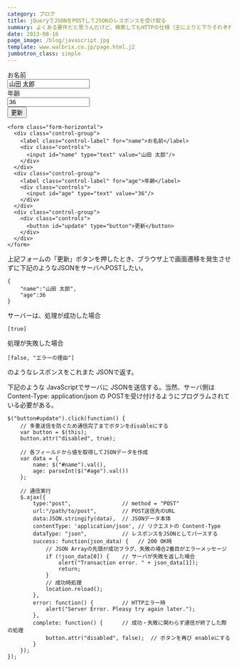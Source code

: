 ```yaml
---
category: ブログ
title: jQueryでJSONをPOSTしてJSONのレスポンスを受け取る
summary: よくある要件だと思うんだけど、検索してもHTTPの仕様（主に上りと下りそれぞれのcontent-typeのこと）についてよく理解した上で書かれていそうな良い情報が上位に出てこないので自分用にメモしておく。
date: 2013-08-16
page_image: /blog/javascript.jpg
template: www.walbrix.co.jp/page.html.j2
jumbotron_class: simple
---
```

<form class="form-horizontal">
  <div class="control-group">
    <label class="control-label" for="name">お名前</label>
    <div class="controls">
      <input id="name" type="text" value="山田 太郎"/>
    </div>
  </div>
  <div class="control-group">
    <label class="control-label" for="age">年齢</label>
    <div class="controls">
      <input id="age" type="text" value="36"/>
    </div>
  </div>
  <div class="control-group">
    <div class="controls">
      <button id="update" type="button">更新</button>
    </div>
  </div>
</form>

```
<form class="form-horizontal">
  <div class="control-group">
    <label class="control-label" for="name">お名前</label>
    <div class="controls">
      <input id="name" type="text" value="山田 太郎"/>
    </div>
  </div>
  <div class="control-group">
    <label class="control-label" for="age">年齢</label>
    <div class="controls">
      <input id="age" type="text" value="36"/>
    </div>
  </div>
  <div class="control-group">
    <div class="controls">
      <button id="update" type="button">更新</button>
    </div>
  </div>
</form>
```

上記フォームの「更新」ボタンを押したとき、ブラウザ上で画面遷移を発生させずに下記のようなJSONをサーバへPOSTしたい。

```
{
    "name":"山田 太郎",
    "age":36
}
```

サーバーは、処理が成功した場合

```
[true]
```

処理が失敗した場合

```
[false, "エラーの理由"]
```

のようなレスポンスをこれまた JSONで返す。

下記のような JavaScriptでサーバに JSONを送信する。当然、サーバ側は Content-Type: application/json の POSTを受け付けるようにプログラムされている必要がある。

```
$("button#update").click(function() {
    // 多重送信を防ぐため通信完了までボタンをdisableにする
    var button = $(this);
    button.attr("disabled", true);

    // 各フィールドから値を取得してJSONデータを作成
    var data = {
        name: $("#name").val(),
        age: parseInt($("#age").val())
    };

    // 通信実行
    $.ajax({
        type:"post",                // method = "POST"
        url:"/path/to/post",        // POST送信先のURL
        data:JSON.stringify(data),  // JSONデータ本体
        contentType: 'application/json', // リクエストの Content-Type
        dataType: "json",           // レスポンスをJSONとしてパースする
        success: function(json_data) {   // 200 OK時
            // JSON Arrayの先頭が成功フラグ、失敗の場合2番目がエラーメッセージ
            if (!json_data[0]) {    // サーバが失敗を返した場合
                alert("Transaction error. " + json_data[1]);
                return;
            }
            // 成功時処理
            location.reload();
        },
        error: function() {         // HTTPエラー時
            alert("Server Error. Pleasy try again later.");
        },
        complete: function() {      // 成功・失敗に関わらず通信が終了した際の処理
            button.attr("disabled", false);  // ボタンを再び enableにする
        }
    });
});
```
